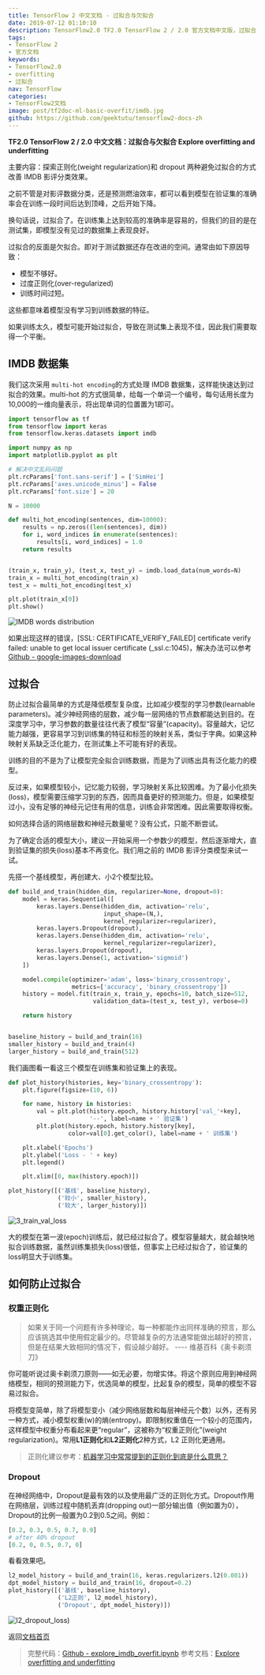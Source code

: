 ```yaml
---
title: TensorFlow 2 中文文档 - 过拟合与欠拟合
date: 2019-07-12 01:10:10
description: TensorFlow2.0 TF2.0 TensorFlow 2 / 2.0 官方文档中文版，过拟合与欠拟合 Explore overfitting and underfitting，示例使用 IMDB 影评数据集。
tags:
- TensorFlow 2
- 官方文档
keywords:
- TensorFlow2.0
- overfitting
- 过拟合
nav: TensorFlow
categories:
- TensorFlow2文档
image: post/tf2doc-ml-basic-overfit/imdb.jpg
github: https://github.com/geektutu/tensorflow2-docs-zh
---
```


**TF2.0 TensorFlow 2 / 2.0 中文文档：过拟合与欠拟合 Explore overfitting and underfitting**


主要内容：探索正则化(weight regularization)和 dropout 两种避免过拟合的方式改善 IMDB 影评分类效果。

之前不管是对影评数据分类，还是预测燃油效率，都可以看到模型在验证集的准确率会在训练一段时间后达到顶峰，之后开始下降。

换句话说，过拟合了。在训练集上达到较高的准确率是容易的，但我们的目的是在测试集，即模型没有见过的数据集上表现良好。

过拟合的反面是欠拟合。即对于测试数据还存在改进的空间。通常由如下原因导致：

- 模型不够好。
- 过度正则化(over-regularized)
- 训练时间过短。

这些都意味着模型没有学习到训练数据的特征。

如果训练太久，模型可能开始过拟合，导致在测试集上表现不佳，因此我们需要取得一个平衡。


## IMDB 数据集

我们这次采用 `multi-hot encoding`的方式处理 IMDB 数据集，这样能快速达到过拟合的效果。multi-hot 的方式很简单，给每一个单词一个编号，每句话用长度为10,000的一维向量表示，将出现单词的位置置为1即可。

```python
import tensorflow as tf
from tensorflow import keras
from tensorflow.keras.datasets import imdb

import numpy as np
import matplotlib.pyplot as plt

# 解决中文乱码问题
plt.rcParams['font.sans-serif'] = ['SimHei']
plt.rcParams['axes.unicode_minus'] = False
plt.rcParams['font.size'] = 20

N = 10000

def multi_hot_encoding(sentences, dim=10000):
    results = np.zeros((len(sentences), dim))
    for i, word_indices in enumerate(sentences):
        results[i, word_indices] = 1.0
    return results


(train_x, train_y), (test_x, test_y) = imdb.load_data(num_words=N)
train_x = multi_hot_encoding(train_x)
test_x = multi_hot_encoding(test_x)

plt.plot(train_x[0])
plt.show()
```
![IMDB words distribution](tf2doc-ml-basic-overfit/imdb.jpg)

如果出现这样的错误，[SSL: CERTIFICATE_VERIFY_FAILED] certificate verify failed: unable to get local issuer certificate (_ssl.c:1045)，解决办法可以参考 [Github - google-images-download](https://github.com/hardikvasa/google-images-download/issues/140)

## 过拟合

防止过拟合最简单的方式是降低模型复杂度，比如减少模型的学习参数(learnable parameters)。减少神经网络的层数，减少每一层网络的节点数都能达到目的。在深度学习中，学习参数的数量往往代表了模型“容量”(capacity)。容量越大，记忆能力越强，更容易学习到训练集的特征和标签的映射关系，类似于字典。如果这种映射关系缺乏泛化能力，在测试集上不可能有好的表现。

训练的目的不是为了让模型完全拟合训练数据，而是为了训练出具有泛化能力的模型。

反过来，如果模型较小，记忆能力较弱，学习映射关系比较困难。为了最小化损失(loss)，模型需要压缩学习到的东西，因而具备更好的预测能力。但是，如果模型过小，没有足够的神经元记住有用的信息，训练会非常困难。因此需要取得权衡。

如何选择合适的网络层数和神经元数量呢？没有公式，只能不断尝试。

为了确定合适的模型大小，建议一开始采用一个参数少的模型，然后逐渐增大，直到验证集的损失(loss)基本不再变化。我们用之前的 IMDB 影评分类模型来试一试。

先搭一个基线模型，再创建大、小2个模型比较。

```python
def build_and_train(hidden_dim, regularizer=None, dropout=0):
    model = keras.Sequential([
        keras.layers.Dense(hidden_dim, activation='relu', 
                           input_shape=(N,),
                           kernel_regularizer=regularizer),
        keras.layers.Dropout(dropout),
        keras.layers.Dense(hidden_dim, activation='relu',
                           kernel_regularizer=regularizer),
        keras.layers.Dropout(dropout),
        keras.layers.Dense(1, activation='sigmoid')
    ])

    model.compile(optimizer='adam', loss='binary_crossentropy',
                  metrics=['accuracy', 'binary_crossentropy'])
    history = model.fit(train_x, train_y, epochs=10, batch_size=512,
                        validation_data=(test_x, test_y), verbose=0)

    return history


baseline_history = build_and_train(16)
smaller_history = build_and_train(4)
larger_history = build_and_train(512)
```

我们画图看一看这三个模型在训练集和验证集上的表现。

```python
def plot_history(histories, key='binary_crossentropy'):
    plt.figure(figsize=(10, 6))

    for name, history in histories:
        val = plt.plot(history.epoch, history.history['val_'+key],
                       '--', label=name + ' 验证集')
        plt.plot(history.epoch, history.history[key], 
                 color=val[0].get_color(), label=name + ' 训练集')

    plt.xlabel('Epochs')
    plt.ylabel('Loss - ' + key)
    plt.legend()

    plt.xlim([0, max(history.epoch)])

plot_history([('基线', baseline_history),
              ('较小', smaller_history),
              ('较大', larger_history)])
```

![3_train_val_loss](tf2doc-ml-basic-overfit/3_train_val_loss.jpg)

大的模型在第一波(epoch)训练后，就已经过拟合了。模型容量越大，就会越快地拟合训练数据，虽然训练集损失(loss)很低，但事实上已经过拟合了，验证集的loss明显大于训练集。

## 如何防止过拟合

### 权重正则化

> 如果关于同一个问题有许多种理论，每一种都能作出同样准确的预言，那么应该挑选其中使用假定最少的。尽管越复杂的方法通常能做出越好的预言，但是在结果大致相同的情况下，假设越少越好。    ---- 维基百科《奥卡剃须刀》

你可能听说过奥卡剃须刀原则——如无必要，勿增实体。将这个原则应用到神经网络模型，相同的预测能力下，优选简单的模型，比起复杂的模型，简单的模型不容易过拟合。

将模型变简单，除了将模型变小（减少网络层数和每层神经元个数）以外，还有另一种方式，减小模型权重(w)的熵(entropy)。即限制权重值在一个较小的范围内，这样模型中权重分布看起来更“regular”，这被称为“权重正则化”(weight regularization)。常用**L1正则化**和**L2正则化**2种方式，L2 正则化更通用。

> 正则化建议参考：[机器学习中常常提到的正则化到底是什么意思？](https://www.zhihu.com/question/20924039)

### Dropout

在神经网络中，Dropout是最有效的以及使用最广泛的正则化方式。Dropout作用在网络层，训练过程中随机丢弃(dropping out)一部分输出值（例如置为0），Dropout的比例一般置为0.2到0.5之间。例如：

```python
[0.2, 0.3, 0.5, 0.7, 0.9]
# after 40% dropout
[0.2, 0, 0.5, 0.7, 0]
```

看看效果吧。

```python
l2_model_history = build_and_train(16, keras.regularizers.l2(0.001))
dpt_model_history = build_and_train(16, dropout=0.2)
plot_history([('基线', baseline_history),
              ('L2正则', l2_model_history),
              ('Dropout', dpt_model_history)])
```

![l2_dropout_loss](tf2doc-ml-basic-overfit/l2_dropout_loss.jpg))

返回[文档首页](https://geektutu.com/post/tf2doc.html)

> 完整代码：[Github - explore_imdb_overfit.ipynb](https://github.com/geektutu/tensorflow2-docs-zh/tree/master/code)
> 参考文档：[Explore overfitting and underfitting](https://www.tensorflow.org/beta/tutorials/keras/overfit_and_underfit)


